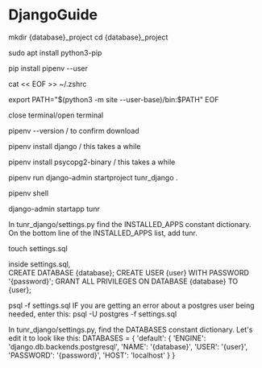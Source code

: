 # DjangoGuide

mkdir {database}_project
cd {database}_project

sudo apt install python3-pip

pip install pipenv --user

cat << EOF >> ~/.zshrc

export PATH="$(python3 -m site --user-base)/bin:\$PATH"
EOF

close terminal/open terminal

pipenv --version / to confirm download

pipenv install django / this takes a while

pipenv install psycopg2-binary / this takes a while

pipenv run django-admin startproject tunr_django .

pipenv shell

 django-admin startapp tunr

 In tunr_django/settings.py find the INSTALLED_APPS constant dictionary. On the bottom line of the INSTALLED_APPS list, add tunr. 

 touch settings.sql

 inside settings.sql,    
    CREATE DATABASE {database};
    CREATE USER {user} WITH PASSWORD '{password}';
    GRANT ALL PRIVILEGES ON DATABASE {database} TO {user};

 psql -f settings.sql
    IF you are getting an error about a postgres user being needed, enter this:
        psql -U postgres -f settings.sql

In tunr_django/settings.py, find the DATABASES constant dictionary. Let's edit it to look like this:
    DATABASES = {
    'default': {
        'ENGINE': 'django.db.backends.postgresql',
        'NAME': '{database}',
        'USER': '{user}',
        'PASSWORD': '{password}',
        'HOST': 'localhost'
    }
}



